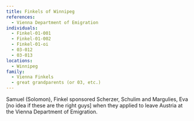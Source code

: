 ```yaml
---
title: Finkels of Winnipeg
references:
  - Vienna Department of Emigration
individuals:
  - Finkel-01-001
  - Finkel-01-002
  - Finkel-01-oi
  - 03-012
  - 03-013
locations:
  - Winnipeg
family:
  - Vienna Finkels
  - great grandparents (or 03, etc.)
---
```

Samuel (Solomon), Finkel sponsored Scherzer, Schulim and Margulies, Eva [no idea if these are the right guys] when they applied to leave Austria at the Vienna Department of Emigration.